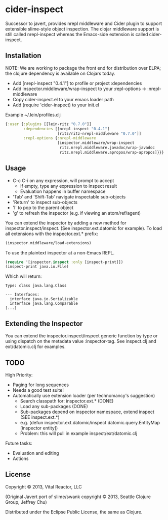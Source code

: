 cider-inspect
=============

Successor to javert, provides nrepl middleware and Cider plugin to
support extensible slime-style object inspection.  The clojar middleware
support is still called nrepl-inspect whereas the Emacs-side extension
is called cider-inspect.

## Installation


NOTE: We are working to package the front end for distribution over
ELPA; the clojure dependency is available on Clojars today.

- Add [nrepl-inspect "0.4.1"] to profile or project :dependencies
- Add inspector.middleware/wrap-inspect to your :repl-options -> :nrepl-middleware
- Copy cider-inspect.el to your emacs loader path 
- Add (require 'cider-inspect) to your init.el

Example ~/.lein/profiles.clj

```clj
{:user {:plugins [[lein-ritz "0.7.0"]]
        :dependencies [[nrepl-inspect "0.4.1"]
                       [ritz/ritz-nrepl-middleware "0.7.0"]]
        :repl-options {:nrepl-middleware
                       [inspector.middleware/wrap-inspect
                        ritz.nrepl.middleware.javadoc/wrap-javadoc
                        ritz.nrepl.middleware.apropos/wrap-apropos]}}}
```

## Usage

- C-c C-i on any expression, will prompt to accept
    - If empty, type any expression to inspect result
    - Evaluation happens in buffer namespace
- 'Tab' and 'Shift-Tab' navigate inspectable sub-objects
- 'Return' to inspect sub-objects
- 'l' to pop to the parent object
- 'g' to refresh the inspector (e.g. if viewing an atom/ref/agent)

You can extend the inspector by adding a new method for inspector.inspect/inspect.  (See inspector.ext.datomic for example).  To load all extensions with the inspector.ext.* prefix:

```clj
(inspector.middleware/load-extensions)
```

To use the plaintext inspector at a non-Emacs REPL.

```clj
(require '[inspector.inspect :only [inspect-print]])
(inspect-print java.io.File)
```
Which will return:

```
Type: class java.lang.Class

--- Interfaces: 
  interface java.io.Serializable
  interface java.lang.Comparable
[...]
```

## Extending the Inspector

You can extend the inspector.inspect/inspect generic function by type
or using dispatch on the metadata value :inspector-tag.  See
inspect.clj and ext/datomic.clj for examples.

## TODO

High Priority:
- Paging for long sequences
- Needs a good test suite!
- Automatically use extension loader (per technomancy's suggestion)
    - Search classpath for: inspector.ext.* (DONE)
    - Load any sub-packages (DONE)
    - Sub-packages depend on inspector namespace, extend inspect (SEE inspect.ext.*)
    - e.g. (defun inspector.ext.datomic/inspect datomic.query.EntityMap [inspector entity])
    - Problem: this will pull in example inspect/ext/datomic.clj

Future tasks:
- Evaluation and editing
- Actions


## License

Copyright © 2013, Vital Reactor, LLC

(Original Javert port of slime/swank copyright © 2013, Seattle Clojure Group, Jeffrey Chu)

Distributed under the Eclipse Public License, the same as Clojure.

